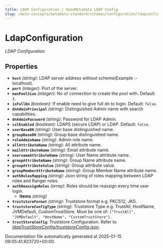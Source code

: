 ```yaml
---
title: LDAP Configuration | OpenMetadata LDAP Config
slug: /main-concepts/metadata-standard/schemas/configuration/ldapconfiguration
---
```


# LdapConfiguration

*LDAP Configuration*

## Properties

- **`host`** *(string)*: LDAP server address without scheme(Example :- localhost).
- **`port`** *(integer)*: Port of the server.
- **`maxPoolSize`** *(integer)*: No of connection to create the pool with. Default: `3`.
- **`isFullDn`** *(boolean)*: If enable need to give full dn to login. Default: `false`.
- **`dnAdminPrincipal`** *(string)*: Distinguished Admin name with search capabilities.
- **`dnAdminPassword`** *(string)*: Password for LDAP Admin.
- **`sslEnabled`** *(boolean)*: LDAPS (secure LDAP) or LDAP. Default: `false`.
- **`userBaseDN`** *(string)*: User base distinguished name.
- **`groupBaseDN`** *(string)*: Group base distinguished name.
- **`roleAdminName`** *(string)*: Admin role name.
- **`allAttributeName`** *(string)*: All attribute name.
- **`mailAttributeName`** *(string)*: Email attribute name.
- **`usernameAttributeName`** *(string)*: User Name attribute name.
- **`groupAttributeName`** *(string)*: Group Name attribute name.
- **`groupAttributeValue`** *(string)*: Group attribute value.
- **`groupMemberAttributeName`** *(string)*: Group Member Name attribute name.
- **`authRolesMapping`** *(string)*: Json string of roles mapping between LDAP roles and Ranger roles.
- **`authReassignRoles`** *(array)*: Roles should be reassign every time user login.
  - **Items** *(string)*
- **`truststoreFormat`** *(string)*: Truststore format e.g. PKCS12, JKS.
- **`truststoreConfigType`** *(string)*: Truststore Type e.g. TrustAll, HostName, JVMDefault, CustomTrustStore. Must be one of: `["TrustAll", "JVMDefault", "HostName", "CustomTrustStore"]`.
- **`trustStoreConfig`**: Truststore Configuration. Refer to *[ldapTrustStoreConfig/truststoreConfig.json](#apTrustStoreConfig/truststoreConfig.json)*.


Documentation file automatically generated at 2025-01-15 09:05:41.923720+00:00.
